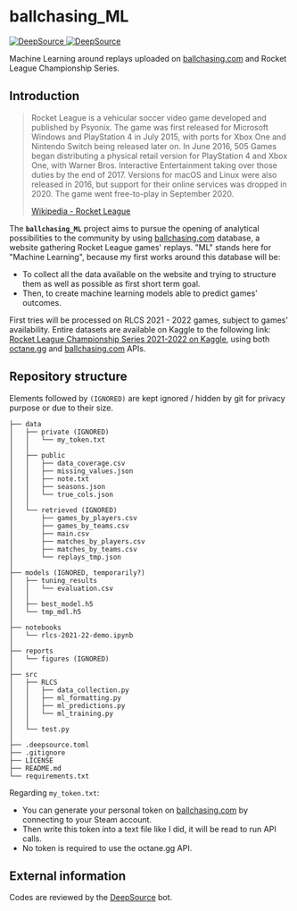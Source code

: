 # ballchasing_ML

[![DeepSource](https://deepsource.io/gh/Dyl-M/ballchasing_ML.svg/?label=active+issues&token=w_aZJJfhd5HPPLyXnDJkstmn)
](https://deepsource.io/gh/Dyl-M/ballchasing_ML/?ref=repository-badge) [![DeepSource](https://deepsource.io/gh/Dyl-M/ballchasing_ML.svg/?label=resolved+issues&token=w_aZJJfhd5HPPLyXnDJkstmn)](https://deepsource.io/gh/Dyl-M/ballchasing_ML/?ref=repository-badge)

Machine Learning around replays uploaded on [ballchasing.com](https://ballchasing.com/) and Rocket League Championship Series.

Introduction
-------------

> Rocket League is a vehicular soccer video game developed and published by Psyonix. The game was first released for Microsoft Windows and PlayStation 4 in July 2015, with ports for Xbox One and Nintendo Switch being released later on. In June 2016, 505 Games began distributing a physical retail version for PlayStation 4 and Xbox One, with Warner Bros. Interactive Entertainment taking over those duties by the end of 2017. Versions for macOS and Linux were also released in 2016, but support for their online services was dropped in 2020. The game went free-to-play in September 2020.
> 
>[Wikipedia - Rocket League](https://en.wikipedia.org/wiki/Rocket_League "Wikipedia - Rocket League")

The **`ballchasing_ML`** project aims to pursue the opening of analytical possibilities to the community by using [ballchasing.com](https://ballchasing.com/) database, a website gathering Rocket League games&#39; replays. &quot;ML&quot; stands here for &quot;Machine Learning&quot;, because my first works around this database will be:

* To collect all the data available on the website and trying to structure them as well as possible as first short term goal.
* Then, to create machine learning models able to predict games' outcomes.

First tries will be processed on RLCS 2021 - 2022 games, subject to games' availability. Entire datasets are available on Kaggle to the following link: [Rocket League Championship Series 2021-2022 on Kaggle](https://www.kaggle.com/dylanmonfret/rlcs-202122), using both [octane.gg](https://octane.gg/) and [ballchasing.com](https://ballchasing.com/) APIs.

Repository structure
-------------

Elements followed by `(IGNORED)` are kept ignored / hidden by git for privacy purpose or due to their size.

```
├── data
│   ├── private (IGNORED)
│   │   └── my_token.txt
│   │
│   ├── public
│   │   ├── data_coverage.csv
│   │   ├── missing_values.json
│   │   ├── note.txt
│   │   ├── seasons.json
│   │   └── true_cols.json
│   │
│   └── retrieved (IGNORED)
│       ├── games_by_players.csv 
│       ├── games_by_teams.csv
│       ├── main.csv
│       ├── matches_by_players.csv
│       ├── matches_by_teams.csv
│       └── replays_tmp.json
│
├── models (IGNORED, temporarily?)
│   ├── tuning_results
│   │   └── evaluation.csv
│   │
│   ├── best_model.h5
│   └── tmp_mdl.h5
│
├── notebooks
│   └── rlcs-2021-22-demo.ipynb
│
├── reports
│   └── figures (IGNORED)
│
├── src
│   ├── RLCS
│   │   ├── data_collection.py
│   │   ├── ml_formatting.py
│   │   ├── ml_predictions.py
│   │   └── ml_training.py
│   │
│   └── test.py
│
├── .deepsource.toml
├── .gitignore
├── LICENSE
├── README.md
└── requirements.txt
```

Regarding `my_token.txt`:

* You can generate your personal token on [ballchasing.com](https://ballchasing.com/) by connecting to your Steam account.
* Then write this token into a text file like I did, it will be read to run API calls.
* No token is required to use the octane.gg API.

External information
-------------

Codes are reviewed by the [DeepSource](https://deepsource.io/) bot.